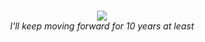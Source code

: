 <p align="center">
  <br/>
  <img src="https://streak-stats.demolab.com?user=pk-vishnu&theme=violet-punch&stroke=DD6B9A"/>
  <br/>
  <i>I'll keep moving forward for 10 years at least</i>
</p>